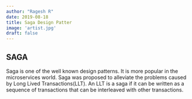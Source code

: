 ```yaml
---
author: "Ragesh R"
date: 2019-08-18
title: Saga Design Patter
image: 'artist.jpg'
draft: false
---
```


## SAGA
Saga is one of the well known design patterns. It is more popular in the microservices world. Saga was proposed to alleviate the problems caused by Long Lived Transactions(LLT).  An LLT is a saga if it can be written as a sequence of transactions that can be interleaved with other transactions.
